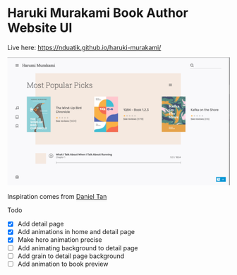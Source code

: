 # Haruki Murakami Book Author Website UI

Live here: https://nduatik.github.io/haruki-murakami/

![Image](./screenshot.png)

Inspiration comes from [Daniel Tan](https://dribbble.com/shots/9172697-Haruki-Murakami-Book-Author-Website-UI-Concept)


Todo

- [x] Add detail page
- [x] Add animations in home and detail page
- [x] Make hero animation precise
- [ ] Add animating background to detail page
- [ ] Add grain to detail page background
- [ ] Add animation to book preview
